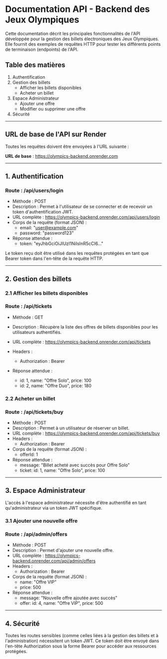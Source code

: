 # Documentation API - Backend des Jeux Olympiques

Cette documentation décrit les principales fonctionnalités de l'API développée pour la gestion des billets électroniques des Jeux Olympiques. Elle fournit des exemples de requêtes HTTP pour tester les différents points de terminaison (endpoints) de l'API.

## Table des matières

1. Authentification
2. Gestion des billets
   - Afficher les billets disponibles
   - Acheter un billet
3. Espace Administrateur
   - Ajouter une offre
   - Modifier ou supprimer une offre
4. Sécurité

---

## URL de base de l'API sur Render

Toutes les requêtes doivent être envoyées à l'URL suivante :

**URL de base** : https://olympics-backend.onrender.com

---

## 1. Authentification

### Route : /api/users/login
- Méthode : POST
- Description : Permet à l'utilisateur de se connecter et de recevoir un token d'authentification JWT.
- URL complète : https://olympics-backend.onrender.com/api/users/login
- Corps de la requête (format JSON) :
  - email: "user@example.com"
  - password: "password123"
- Réponse attendue :
  - token: "eyJhbGciOiJIUzI1NiIsInR5cCI6..."

Le token reçu doit être utilisé dans les requêtes protégées en tant que Bearer token dans l'en-tête de la requête HTTP.

---

## 2. Gestion des billets

### 2.1 Afficher les billets disponibles

### Route : /api/tickets
- Méthode : GET
- Description : Récupère la liste des offres de billets disponibles pour les utilisateurs authentifiés.
- URL complète : https://olympics-backend.onrender.com/api/tickets
- Headers : 
  - Authorization : Bearer <token JWT>

- Réponse attendue :
  - id: 1, name: "Offre Solo", price: 100
  - id: 2, name: "Offre Duo", price: 180

### 2.2 Acheter un billet

### Route : /api/tickets/buy
- Méthode : POST
- Description : Permet à un utilisateur de réserver un billet.
- URL complète : https://olympics-backend.onrender.com/api/tickets/buy
- Headers : 
  - Authorization : Bearer <token JWT>
- Corps de la requête (format JSON) :
  - offerId: 1
- Réponse attendue :
  - message: "Billet acheté avec succès pour Offre Solo"
  - ticket: id: 1, name: "Offre Solo", price: 100

---

## 3. Espace Administrateur

L'accès à l'espace administrateur nécessite d'être authentifié en tant qu'administrateur via un token JWT spécifique.

### 3.1 Ajouter une nouvelle offre

### Route : /api/admin/offers
- Méthode : POST
- Description : Permet d'ajouter une nouvelle offre.
- URL complète : https://olympics-backend.onrender.com/api/admin/offers
- Headers :
  - Authorization : Bearer <token JWT>
- Corps de la requête (format JSON) :
  - name: "Offre VIP"
  - price: 500
- Réponse attendue :
  - message: "Nouvelle offre ajoutée avec succès"
  - offer: id: 4, name: "Offre VIP", price: 500

---

## 4. Sécurité

Toutes les routes sensibles (comme celles liées à la gestion des billets et à l'administration) nécessitent un token JWT. Ce token doit être envoyé dans l'en-tête Authorization sous la forme Bearer <token JWT> pour accéder aux ressources protégées.
